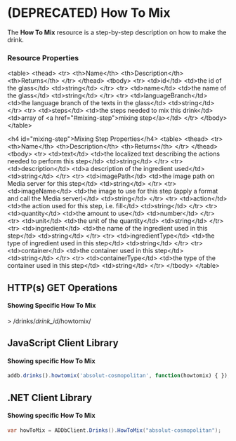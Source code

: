 (DEPRECATED) ﻿How To Mix
==========
The **How To Mix** resource is a step-by-step description on how to make the drink.

### Resource Properties
&lt;table&gt;
    &lt;thead&gt;
        &lt;tr&gt;
            &lt;th&gt;Name&lt;/th&gt;
            &lt;th&gt;Description&lt;/th&gt;
            &lt;th&gt;Returns&lt;/th&gt;
        &lt;/tr&gt;
    &lt;/thead&gt;
    &lt;tbody&gt;
        &lt;tr&gt;
            &lt;td&gt;id&lt;/td&gt;
            &lt;td&gt;the id of the glass&lt;/td&gt;
            &lt;td&gt;string&lt;/td&gt;
        &lt;/tr&gt;
        &lt;tr&gt;
            &lt;td&gt;name&lt;/td&gt;
            &lt;td&gt;the name of the glass&lt;/td&gt;
            &lt;td&gt;string&lt;/td&gt;
        &lt;/tr&gt;
        &lt;tr&gt;
            &lt;td&gt;languageBranch&lt;/td&gt;
            &lt;td&gt;the language branch of the texts in the glass&lt;/td&gt;
            &lt;td&gt;string&lt;/td&gt;
        &lt;/tr&gt;
        &lt;tr&gt;
            &lt;td&gt;steps&lt;/td&gt;
            &lt;td&gt;the steps needed to mix this drink&lt;/td&gt;
            &lt;td&gt;array of &lt;a href="#mixing-step"&gt;mixing step&lt;/a&gt;&lt;/td&gt;
        &lt;/tr&gt;
    &lt;/tbody&gt;
&lt;/table&gt;

&lt;h4 id="mixing-step"&gt;Mixing Step Properties&lt;/h4&gt;
&lt;table&gt;
    &lt;thead&gt;
        &lt;tr&gt;
            &lt;th&gt;Name&lt;/th&gt;
            &lt;th&gt;Description&lt;/th&gt;
            &lt;th&gt;Returns&lt;/th&gt;
        &lt;/tr&gt;
    &lt;/thead&gt;
    &lt;tbody&gt;
        &lt;tr&gt;
            &lt;td&gt;text&lt;/td&gt;
            &lt;td&gt;the localized text describing the actions needed to perform this step&lt;/td&gt;
            &lt;td&gt;string&lt;/td&gt;
        &lt;/tr&gt;
        &lt;tr&gt;
            &lt;td&gt;description&lt;/td&gt;
            &lt;td&gt;a description of the ingredient used&lt;/td&gt;
            &lt;td&gt;string&lt;/td&gt;
        &lt;/tr&gt;
		&lt;tr&gt;
            &lt;td&gt;imagePath&lt;/td&gt;
            &lt;td&gt;the image path on Media server for this step&lt;/td&gt;
            &lt;td&gt;string&lt;/td&gt;
        &lt;/tr&gt;
        &lt;tr&gt;
            &lt;td&gt;imageName&lt;/td&gt;
            &lt;td&gt;the image to use for this step (apply a format and call the Media server)&lt;/td&gt;
            &lt;td&gt;string&lt;/td&gt;
        &lt;/tr&gt;
		&lt;tr&gt;
            &lt;td&gt;action&lt;/td&gt;
            &lt;td&gt;the action used for this step, i.e. fill&lt;/td&gt;
            &lt;td&gt;string&lt;/td&gt;
        &lt;/tr&gt;
        &lt;tr&gt;
            &lt;td&gt;quantity&lt;/td&gt;
            &lt;td&gt;the amount to use&lt;/td&gt;
            &lt;td&gt;number&lt;/td&gt;
        &lt;/tr&gt;
		&lt;tr&gt;
            &lt;td&gt;unit&lt;/td&gt;
            &lt;td&gt;the unit of the quantity&lt;/td&gt;
            &lt;td&gt;string&lt;/td&gt;
        &lt;/tr&gt;
		&lt;tr&gt;
            &lt;td&gt;ingredient&lt;/td&gt;
            &lt;td&gt;the name of the ingredient used in this step&lt;/td&gt;
            &lt;td&gt;string&lt;/td&gt;
        &lt;/tr&gt;
		&lt;tr&gt;
            &lt;td&gt;ingredientType&lt;/td&gt;
            &lt;td&gt;the type of ingredient used in this step&lt;/td&gt;
            &lt;td&gt;string&lt;/td&gt;
        &lt;/tr&gt;
		&lt;tr&gt;
            &lt;td&gt;container&lt;/td&gt;
            &lt;td&gt;the container used in this step&lt;/td&gt;
            &lt;td&gt;string&lt;/td&gt;
        &lt;/tr&gt;
		&lt;tr&gt;
            &lt;td&gt;containerType&lt;/td&gt;
            &lt;td&gt;the type of the container used in this step&lt;/td&gt;
            &lt;td&gt;string&lt;/td&gt;
        &lt;/tr&gt;
    &lt;/tbody&gt;
&lt;/table&gt;

## HTTP(s) GET Operations
#### Showing Specific How To Mix

&gt; /drinks/*drink_id*/howtomix/

## JavaScript Client Library
#### Showing specific How To Mix

``` js
addb.drinks().howtomix('absolut-cosmopolitan', function(howtomix) { });
```

## .NET Client Library
#### Showing specific How To Mix

``` csharp
var howToMix = ADDbClient.Drinks().HowToMix("absolut-cosmopolitan");
```
